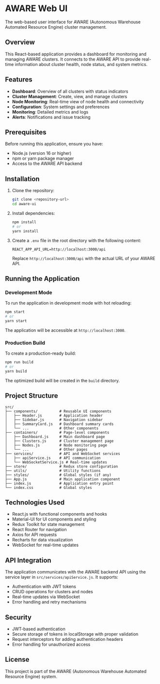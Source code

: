 # AWARE Web UI

The web-based user interface for AWARE (Autonomous Warehouse Automated Resource Engine) cluster management.

## Overview

This React-based application provides a dashboard for monitoring and managing AWARE clusters. It connects to the AWARE API to provide real-time information about cluster health, node status, and system metrics.

## Features

- **Dashboard**: Overview of all clusters with status indicators
- **Cluster Management**: Create, view, and manage clusters
- **Node Monitoring**: Real-time view of node health and connectivity
- **Configuration**: System settings and preferences
- **Monitoring**: Detailed metrics and logs
- **Alerts**: Notifications and issue tracking

## Prerequisites

Before running this application, ensure you have:

- Node.js (version 16 or higher)
- npm or yarn package manager
- Access to the AWARE API backend

## Installation

1. Clone the repository:
   ```bash
   git clone <repository-url>
   cd aware-ui
   ```

2. Install dependencies:
   ```bash
   npm install
   # or
   yarn install
   ```

3. Create a `.env` file in the root directory with the following content:
   ```
   REACT_APP_API_URL=http://localhost:3000/api
   ```
   
   Replace `http://localhost:3000/api` with the actual URL of your AWARE API.

## Running the Application

### Development Mode
To run the application in development mode with hot reloading:

```bash
npm start
# or
yarn start
```

The application will be accessible at `http://localhost:3000`.

### Production Build
To create a production-ready build:

```bash
npm run build
# or
yarn build
```

The optimized build will be created in the `build` directory.

## Project Structure

```
src/
├── components/          # Reusable UI components
│   ├── Header.js        # Application header
│   ├── Sidebar.js       # Navigation sidebar
│   ├── SummaryCard.js   # Dashboard summary cards
│   └── ...              # Other components
├── containers/          # Page-level components
│   ├── Dashboard.js     # Main dashboard page
│   ├── Clusters.js      # Cluster management page
│   ├── Nodes.js         # Node monitoring page
│   └── ...              # Other pages
├── services/            # API and WebSocket services
│   ├── apiService.js    # API communication
│   └── WebSocketService.js # Real-time updates
├── store/               # Redux store configuration
├── utils/               # Utility functions
├── styles/              # Global styles (if any)
├── App.js               # Main application component
├── index.js             # Application entry point
└── index.css            # Global styles
```

## Technologies Used

- React.js with functional components and hooks
- Material-UI for UI components and styling
- Redux Toolkit for state management
- React Router for navigation
- Axios for API requests
- Recharts for data visualization
- WebSocket for real-time updates

## API Integration

The application communicates with the AWARE backend API using the service layer in `src/services/apiService.js`. It supports:

- Authentication with JWT tokens
- CRUD operations for clusters and nodes
- Real-time updates via WebSocket
- Error handling and retry mechanisms

## Security

- JWT-based authentication
- Secure storage of tokens in localStorage with proper validation
- Request interceptors for adding authentication headers
- Error handling for unauthorized access

## License

This project is part of the AWARE (Autonomous Warehouse Automated Resource Engine) system.